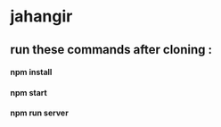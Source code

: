 # jahangir

## run these commands after cloning :
#### npm install 

#### npm start

#### npm run server







